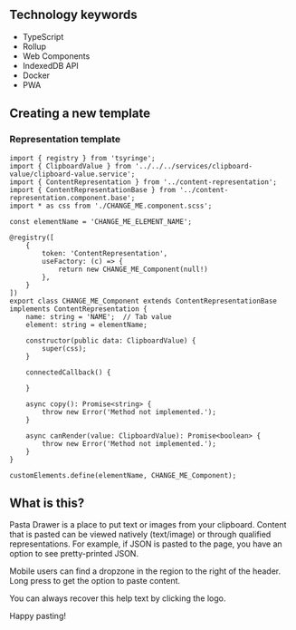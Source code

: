 

## Technology keywords

- TypeScript
- Rollup
- Web Components
- IndexedDB API
- Docker
- PWA

## Creating a new template



### Representation template

```
import { registry } from 'tsyringe';
import { ClipboardValue } from '../../../services/clipboard-value/clipboard-value.service';
import { ContentRepresentation } from '../content-representation';
import { ContentRepresentationBase } from '../content-representation.component.base';
import * as css from './CHANGE_ME.component.scss';

const elementName = 'CHANGE_ME_ELEMENT_NAME';

@registry([
    {
        token: 'ContentRepresentation',
        useFactory: (c) => {
            return new CHANGE_ME_Component(null!)
        },
    }
])
export class CHANGE_ME_Component extends ContentRepresentationBase implements ContentRepresentation {
    name: string = 'NAME';  // Tab value
    element: string = elementName;

    constructor(public data: ClipboardValue) {
        super(css);
    }

    connectedCallback() {
        
    }
    
    async copy(): Promise<string> {
        throw new Error('Method not implemented.');
    }

    async canRender(value: ClipboardValue): Promise<boolean> {
        throw new Error('Method not implemented.');
    }
}

customElements.define(elementName, CHANGE_ME_Component);
```

## What is this?

Pasta Drawer is a place to put text or images from your clipboard. Content that is pasted can be viewed natively (text/image) or through qualified representations. For example, if JSON is pasted to the page, you have an option to see pretty-printed JSON.

Mobile users can find a dropzone in the region to the right of the header. Long press to get the option to paste content.

You can always recover this help text by clicking the logo.

Happy pasting!
